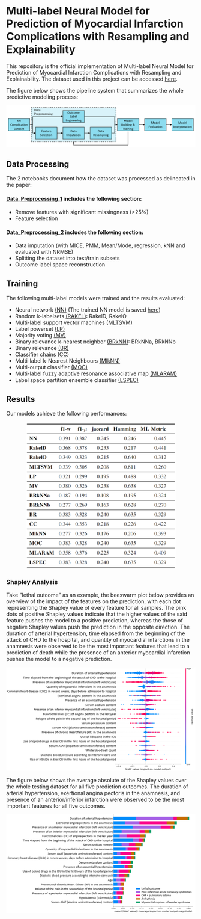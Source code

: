 # Multi-label Neural Model for Prediction of Myocardial Infarction Complications with Resampling and Explainability
This repository is the official implementation of Multi-label Neural Model for Prediction of Myocardial Infarction Complications with Resampling and Explainability. The dataset used in this project can be accessed [here](https://github.com/kaiwentw1018/Multilabel-MI-Complications/blob/main/Preprocessing/Myocardial_infarction_complications_Database.csv). 

The figure below shows the pipeline system that summarizes the whole predictive modeling process: 
<p align="center">
<img src="Pipeline.PNG" width="700">
</p>

## Data Processing
The 2 notebooks document how the dataset was processed as delineated in the paper: 
#### [Data_Preprocessing_1](https://github.com/kaiwentw1018/Multilabel-MI-Complications/blob/main/Preprocessing/Data_Preprocessing_1.ipynb) includes the following section: 
* Remove features with significant missingness (>25%)
* Feature selection
#### [Data_Preprocessing_2](https://github.com/kaiwentw1018/Multilabel-MI-Complications/blob/main/Preprocessing/Data_Preprocessing_2.ipynb) includes the following section: 
* Data imputation (with MICE, PMM, Mean/Mode, regression, kNN and evaluated with NRMSE)
* Splitting the dataset into test/train subsets
* Outcome label space reconstruction

## Training
The following multi-label models were trained and the results evaluated:  
* Neural network [(NN)](https://github.com/kaiwentw1018/Multilabel-MI-Complications/blob/main/Training/NN.ipynb) (The trained NN model is saved [here](https://github.com/kaiwentw1018/Multilabel-MI-Complications/tree/main/Training/Saved%20Model_NN))
* Random k-labelsets [(RAKEL)](https://github.com/kaiwentw1018/Multilabel-MI-Complications/blob/main/Training/RAKEL.ipynb): RakelD, RakelO
* Multi-label support vector machines [(MLTSVM)](https://github.com/kaiwentw1018/Multilabel-MI-Complications/blob/main/Training/MLTSVM.ipynb)
* Label powerset [(LP)](https://github.com/kaiwentw1018/Multilabel-MI-Complications/blob/main/Training/LP.ipynb)
* Majority voting [(MV)](https://github.com/kaiwentw1018/Multilabel-MI-Complications/blob/main/Training/MV.ipynb)
* Binary relevance k-nearest neighbor [(BRkNN)](https://github.com/kaiwentw1018/Multilabel-MI-Complications/blob/main/Training/BRkNN.ipynb): BRkNNa, BRkNNb
* Binary relevance [(BR)](https://github.com/kaiwentw1018/Multilabel-MI-Complications/blob/main/Training/BR.ipynb)
* Classifier chains [(CC)](https://github.com/kaiwentw1018/Multilabel-MI-Complications/blob/main/Training/CC.ipynb)
* Multi-label k-Nearest Neighbours [(MlkNN)](https://github.com/kaiwentw1018/Multilabel-MI-Complications/blob/main/Training/MlkNN.ipynb)
* Multi-output classifier [(MOC)](https://github.com/kaiwentw1018/Multilabel-MI-Complications/blob/main/Training/MOC.ipynb)
* Multi-label fuzzy adaptive resonance associative map [(MLARAM)](https://github.com/kaiwentw1018/Multilabel-MI-Complications/blob/main/Training/MLARAM.ipynb)
* Label space partition ensemble classifier [(LSPEC)](https://github.com/kaiwentw1018/Multilabel-MI-Complications/blob/main/Training/LSPEC.ipynb)


## Results
Our models achieve the following performances:
<p align="center">
<img src="Results/Results.png" width="400">
</p>

### Shapley Analysis 
Take "lethal outcome" as an example, the beeswarm plot below provides an overview of the impact of the features on the prediction, with each dot representing the Shapley value of every feature for all samples. The pink dots of positive Shapley values indicate that the higher values of the said feature pushes the model to a positive prediction, whereas the those of negative Shapley values push the prediction in the opposite direction. The duration of arterial hypertension, time elapsed from the beginning of the attack of CHD to the hospital, and quantity of myocardial infarctions in the anamnesis were observed to be the most important features that lead to a prediction of death while the presence of an anterior myocardial infarction pushes the model to a negative prediction. 

<p align="center">
<img src="Results/LethalOutcomeShap.png" width="600">
</p>

The figure below shows the average absolute of the Shapley values over the whole testing dataset for all five prediction outcomes. The duration of arterial hypertension, exertional angina pectoris in the anamnesis, and presence of an anterior/inferior infarction were observed to be the most important features for all five outcomes. 
<p align="center">
<img src="Results/OverallShap.png" width="600">
</p>
